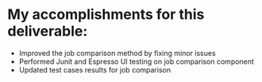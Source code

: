# My accomplishments for this deliverable:
* Improved the job comparison method by fixing minor issues
* Performed Junit and Espresso UI testing on job comparison component
* Updated test cases results for job comparison
